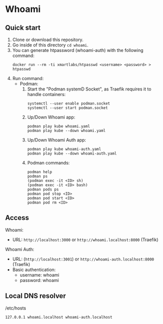 # Whoami

## Quick start

1. Clone or download this repository.
1. Go inside of this directory `cd whoami`.
1. You can generate htpassword (whoami-auth) with the following command:
    ```
    docker run --rm -ti xmartlabs/htpasswd <username> <password> > htpasswd
    ```
1. Run command:
    - Podman:
        1. Start the "Podman systemD Socket", as Traefik requires it to handle containers:
            ```
            systemctl --user enable podman.socket
            systemctl --user start podman.socket
            ```
        1. Up/Down Whoami app:
            ```
            podman play kube whoami.yaml
            podman play kube --down whoami.yaml
            ```
        1. Up/Down Whoami Auth app:
            ```
            podman play kube whoami-auth.yaml
            podman play kube --down whoami-auth.yaml
            ```
        1. Podman commands:
            ```
            podman help
            podman ps
            (podman exec -it <ID> sh)
            (podman exec -it <ID> bash)
            podman pods ps
            podman pod stop <ID>
            podman pod start <ID>
            podman pod rm <ID>
            ```

## Access

Whoami:
- URL: `http://localhost:3000` or `http://whoami.localhost:8000` (Traefik)

Whoami Auth:
- URL: (`http://localhost:3001`) or `http://whoami-auth.localhost:8000` (Traefik)
- Basic authentication:
    - username: whoami
    - password: whoami

## Local DNS resolver

/etc/hosts

```
127.0.0.1 whoami.localhost whoami-auth.localhost
```
